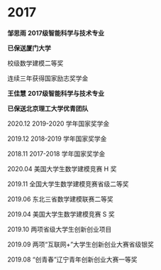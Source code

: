 # 2017
<ProjectCard image="/projects/1.png" hideBorder=true>

  **邹思雨**
  **2017级智能科学与技术专业**

  **已保送厦门大学**

  校级数学建模二等奖

  连续三年获得国家励志奖学金

<!-- 
  [[PDF](https://www.google.com)] [[arXiv](https://arxiv.org)] -->

</ProjectCard>

<ProjectCard image="/projects/1.png" hideBorder=true>

  **王佳慧**
  **2017级智能科学与技术专业**

  **已保送北京理工大学优青团队**

  2020.12 2019-2020 学年国家奖学金

  2019.12 2018-2019 学年国家奖学金

  2018.11 2017-2018 学年国家奖学金

  2020.04 美国大学生数学建模竞赛 H 奖

  2019.11 全国大学生数学建模竞赛省级二等奖

  2019.06 东北三省数学建模联赛二等奖

  2019.04 美国大学生数学建模竞赛 S 奖

  2019.10 两项省级大学生创新创业项目

  2019.09 两项“互联网+”大学生创新创业大赛省级银奖

  2019.08 “创青春”辽宁青年创新创业大赛一等奖

<!-- 
  [[PDF](https://www.google.com)] [[arXiv](https://arxiv.org)] -->

</ProjectCard>
